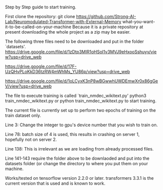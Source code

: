 Step by Step guide to start training.

First clone the repository:
  git clone https://github.com/Strong-AI-Lab/Neuromodulated-Transformer-with-External-Memory what-you-want-it-to-be-called-on-your-machine
  Because it is a private repository at present downloading the whole project as a zip may be easier.

The following three files need to be downloaded and put in the folder `datasets'.
  https://drive.google.com/file/d/1zDtp3MIR1oHSoI1v3MVJ9eHxooSshuyv/view?usp=drive_web
  
  https://drive.google.com/file/d/17F-UzQHvPLoKkD36tzRW4mWhMs_YU86p/view?usp=drive_web
  
  https://drive.google.com/file/d/1oLCyxK3nP8wBGwwhUWDEmwXr0x86gGeV/view?usp=drive_web

The file to execute training is called `train_nmdec_wikitext.py'
  python3 train_nmdec_wikitext.py or python train_nmdec_wikitext.py to start training.
    
The current file is currently set up to perform two epochs of training on the train dataset only.

Line 3: Change the integer to gpu's device number that you wish to train on.

Line 78: batch size of 4 is used, this results in crashing on server 1, hopefully not on server 2.

Line 138: This is irrelevant as we are loading from already processed files.

Line 141-143 require the folder above to be downlaoded and put into the datasets folder (or change the directory to where you put them on your machine.

Works/tested on tensorflow version 2.2.0 or later. 
transformers 3.3.1 is the current version that is used and is known to work.
